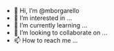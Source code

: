 - 👋 Hi, I’m @mborgarello
- 👀 I’m interested in ...
- 🌱 I’m currently learning ...
- 💞️ I’m looking to collaborate on ...
- 📫 How to reach me ...

<!---
mborgarello/mborgarello is a ✨ special ✨ repository because its `README.md` (this file) appears on your GitHub profile.
You can click the Preview link to take a look at your changes.
--->
